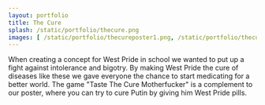 ```yaml
---
layout: portfolio
title: The Cure
splash: /static/portfolio/thecure.png
images: [ /static/portfolio/thecureposter1.png, /static/portfolio/thecureposter2.png ]
---
```


When creating a concept for West Pride in school we wanted to put up a fight against intolerance and bigotry. By making West Pride the cure of diseases like these we gave everyone the chance to start medicating for a better world. The game "Taste The Cure Motherfucker" is a complement to our poster, where you can try to cure Putin by giving him West Pride pills.

